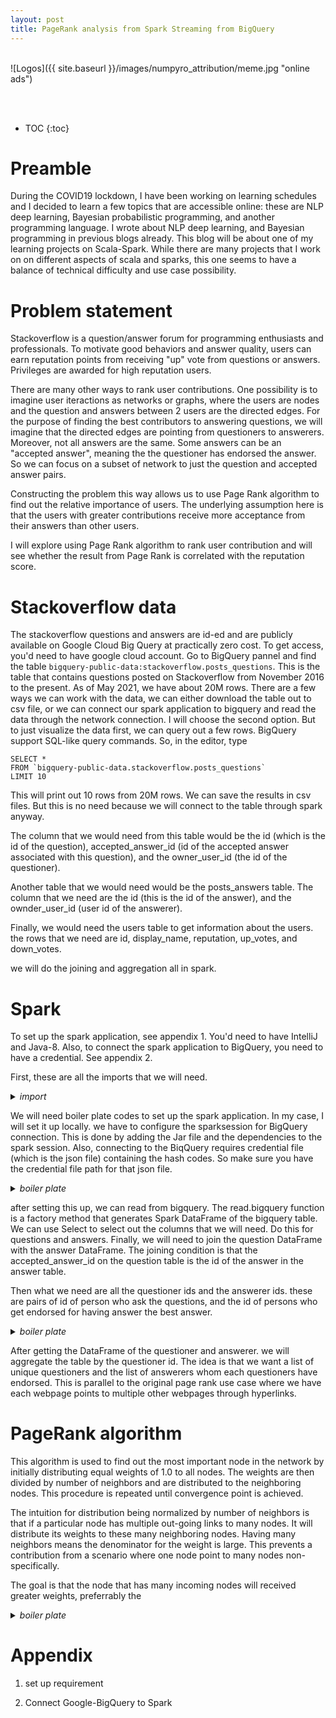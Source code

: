 ```yaml
---
layout: post
title: PageRank analysis from Spark Streaming from BigQuery
---
```


<br>
![Logos]({{ site.baseurl }}/images/numpyro_attribution/meme.jpg "online ads")
<p align="center">
    <font size="4"> </font>
</p>
<br>
<br>

* TOC
{:toc}
# Preamble
During the COVID19 lockdown, I have been working on learning schedules and I decided to learn a few topics that are accessible online: these are NLP deep learning, Bayesian probabilistic programming, and another programming language. I wrote about NLP deep learning, and Bayesian programming in previous blogs already. This blog will be about one of my learning projects on Scala-Spark. While there are many projects that I work on on different aspects of scala and sparks, this one seems to have a balance of technical difficulty and use case possibility. 

# Problem statement
Stackoverflow is a question/answer forum for programming enthusiasts and professionals. To motivate good behaviors and answer quality, users can earn reputation points from receiving "up" vote from questions or answers. Privileges are awarded for high reputation users. 

There are many other ways to rank user contributions. One possibility is to imagine user iteractions as networks or graphs, where the users are nodes and the question and answers between 2 users are the directed edges. For the purpose of finding the best contributors to answering questions, we will imagine that the directed edges are pointing from questioners to answerers. Moreover, not all answers are the same. Some answers can be an "accepted answer", meaning the the questioner has endorsed the answer. So we can focus on a subset of network to just the question and accepted answer pairs.

Constructing the problem this way allows us to use Page Rank algorithm to find out the relative importance of users. The underlying assumption here is that the users with greater contributions receive more acceptance from their answers than other users.

I will explore using Page Rank algorithm to rank user contribution and will see whether the result from Page Rank  is correlated with the reputation score. 

# Stackoverflow data

The stackoverflow questions and answers are id-ed and are publicly available on Google Cloud Big Query at practically zero cost. To get access, you'd need to have google cloud account. Go to BigQuery pannel and find the table `bigquery-public-data:stackoverflow.posts_questions`. This is the table that contains questions posted on Stackoverflow from November 2016 to the present. As of May 2021, we have about 20M rows. There are a few ways we can work with the data, we can either download the table out to csv file, or we can connect our spark application to bigquery and read the data through the network connection. I will choose the second option. But to just visualize the data first, we can query out a few rows. BigQuery support SQL-like query commands. So, in the editor, type 

```
SELECT *
FROM `bigquery-public-data.stackoverflow.posts_questions`
LIMIT 10
```

This will print out 10 rows from 20M rows. We can save the results in csv files. But this is no need because we will connect to the table through spark anyway.

The column that we would need from this table would be the id (which is the id of the question), accepted_answer_id (id of the accepted answer associated with this question), and the owner_user_id (the id of the questioner).

Another table that we would need would be the posts_answers table. The column that we need are the id (this is the id of the answer), and the ownder_user_id (user id of the answerer).

Finally, we would need the users table to get information about the users. the rows that we need are id, display_name, reputation, up_votes, and down_votes. 

we will do the joining and aggregation all in spark.

# Spark

To set up the spark application, see appendix 1. You'd need to have IntelliJ and Java-8. Also, to connect the spark application to BigQuery, you need to have a credential. See appendix 2.

First, these are all the imports that we will need.

<details>
<summary>
<i>import </i>
</summary>
<p>
{% highlight scala %}

import org.apache.spark.{SparkConf, SparkContext}
import org.apache.spark.sql.SparkSession
import org.apache.spark.rdd.RDD
import org.apache.spark.sql.functions._
import org.apache.spark.sql._
import com.google.cloud.spark.bigquery._
import scala.collection.mutable
import scala.reflect.ClassTag

{% endhighlight %}  
</p>
</details>

We will need boiler plate codes to set up the spark application. In my case, I will set it up locally. we have to configure the sparksession for BigQuery connection. This is done by adding the Jar file and the dependencies to the spark session. Also, connecting to the BiqQuery requires credential file (which is the json file) containing the hash codes. So make sure you have the credential file path for that json file.

<details>
<summary>
<i>boiler plate </i>
</summary>
<p>
{% highlight scala %}

  val conf: SparkConf = new SparkConf().setMaster("local").setAppName("main")
  val sc: SparkContext = new SparkContext(conf)
  sc.setLogLevel("WARN")
  val spark = SparkSession.builder().config("spark.jars.packages", "com.google.cloud.spark:spark-bigquery-with-dependencies_2.12:0.19.1").getOrCreate
  spark.conf.set("credentialsFile", "src/main/resources/bigquery_stream/credentials2.json")

  import spark.implicits._

{% endhighlight %}  
</p>
</details>

after setting this up, we can read from bigquery. The read.bigquery function is a factory method that generates Spark DataFrame of the bigquery table. We can use Select to select out the columns that we will need. Do this for questions and answers. Finally, we will need to join the question DataFrame with the answer DataFrame. The joining condition is that the accepted_answer_id on the question table is the id of the answer in the answer table. 

Then what we need are all the questioner ids and the answerer ids. these are pairs of id of person who ask the questions, and the id of persons who get endorsed for having answer the best answer. 

<details>
<summary>
<i>boiler plate </i>
</summary>
<p>
{% highlight scala %}
  
  val baseQuery: String = "bigquery-public-data:stackoverflow."
  val resourcePath: String = "src/main/resources/bigquery_stream/"
  val Q: DataFrame = spark.read.bigquery(baseQuery + "posts_questions")
    .select($"id", $"accepted_answer_id", $"owner_user_id")
  val A: DataFrame = spark.read.bigquery(baseQuery + "posts_answers") select($"id", $"owner_user_id")

  val QandA: DataFrame = Q.as("Q")
    .join(A.as("A"), Q("accepted_answer_id") === A("id"))
    .select(
      col("Q.owner_user_id").as("questioner_id"),
      col("A.owner_user_id").as("answerer_id")
      )
    .where(col("Q.owner_user_id").isNotNull && col("A.owner_user_id").isNotNull)

{% endhighlight %}  
</p>
</details>

After getting the DataFrame of the questioner and answerer. we will aggregate the table by the questioner id. The idea is that we want a list of unique questioners and the list of answerers whom each questioners have endorsed. This is parallel to the original page rank use case where we have each webpage points to multiple other webpages through hyperlinks.

# PageRank algorithm

This algorithm is used to find out the most important node in the network by initially distributing equal weights of 1.0 to all nodes. The weights are then divided by number of neighbors and are distributed to the neighboring nodes. This procedure is repeated until convergence point is achieved.

The intuition for distribution being normalized by number of neighbors is that if a particular node has multiple out-going links to many nodes. It will distribute its weights to these many neighboring nodes. Having many neighbors means the denominator for the weight is large. This prevents a contribution from a scenario where one node point to many nodes non-specifically.

The goal is that the node that has many incoming nodes will received greater weights, preferrably the 

<details>
<summary>
<i>boiler plate </i>
</summary>
<p>
{% highlight scala %}

  def pageRank[T: ClassTag](df: RDD[(T, Iterable[T])], iter: Int): RDD[(T, Double)] = {
    var ranks: RDD[(T, Double)] = df.mapValues(_ => 1.0)
    for (_ <- 1 to iter) {
      val contribs = df.join(ranks).values.flatMap { case (list, rank) =>
        val size = list.size
        list.map(id => (id, rank / size))
      }
      ranks = contribs.reduceByKey(_ + _).mapValues(0.15 + 0.85 * _)
    }
    ranks
  }

{% endhighlight %}  
</p>
</details>

# 


# Appendix

1. set up requirement



2. Connect Google-BigQuery to Spark

